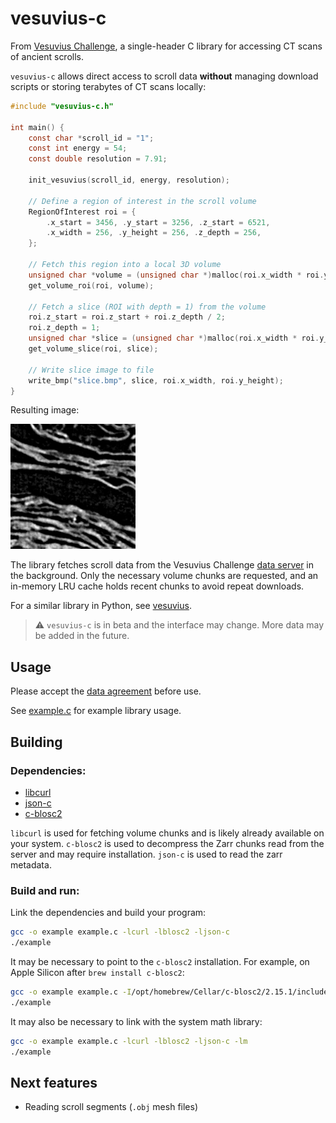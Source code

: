 # vesuvius-c

From [Vesuvius Challenge](https://scrollprize.org), a single-header C library for accessing CT scans of ancient scrolls.

`vesuvius-c` allows direct access to scroll data **without** managing download scripts or storing terabytes of CT scans locally:

```c
#include "vesuvius-c.h"

int main() {
    const char *scroll_id = "1";
    const int energy = 54;
    const double resolution = 7.91;

    init_vesuvius(scroll_id, energy, resolution);

    // Define a region of interest in the scroll volume
    RegionOfInterest roi = {
        .x_start = 3456, .y_start = 3256, .z_start = 6521,
        .x_width = 256, .y_height = 256, .z_depth = 256,
    };

    // Fetch this region into a local 3D volume
    unsigned char *volume = (unsigned char *)malloc(roi.x_width * roi.y_height * roi.z_depth);
    get_volume_roi(roi, volume);

    // Fetch a slice (ROI with depth = 1) from the volume
    roi.z_start = roi.z_start + roi.z_depth / 2;
    roi.z_depth = 1;
    unsigned char *slice = (unsigned char *)malloc(roi.x_width * roi.y_height);
    get_volume_slice(roi, slice);

    // Write slice image to file
    write_bmp("slice.bmp", slice, roi.x_width, roi.y_height);
}
```

Resulting image:

<img src="img/sample_image.png" alt="Example scroll data" width="200"/>

The library fetches scroll data from the Vesuvius Challenge [data server](https://dl.ash2txt.org) in the background. Only the necessary volume chunks are requested, and an in-memory LRU cache holds recent chunks to avoid repeat downloads.

For a similar library in Python, see [vesuvius](https://github.com/ScrollPrize/vesuvius).

> ⚠️ `vesuvius-c` is in beta and the interface may change. More data may be added in the future.

## Usage

Please accept the [data agreement](https://forms.gle/HV1J6dJbmCB2z5QL8) before use.

See [example.c](example.c) for example library usage.

## Building

### Dependencies:

* [libcurl](https://curl.se/libcurl/)
* [json-c](https://json-c.github.io/json-c/)
* [c-blosc2](https://github.com/Blosc/c-blosc2)

`libcurl` is used for fetching volume chunks and is likely already available on your system. `c-blosc2` is used to decompress the Zarr chunks read from the server and may require installation. `json-c` is used to read the zarr metadata.

### Build and run:

Link the dependencies and build your program:

```sh
gcc -o example example.c -lcurl -lblosc2 -ljson-c
./example
```

It may be necessary to point to the `c-blosc2` installation. For example, on Apple Silicon after `brew install c-blosc2`:

```sh
gcc -o example example.c -I/opt/homebrew/Cellar/c-blosc2/2.15.1/include -L/opt/homebrew/Cellar/c-blosc2/2.15.1/lib -lcurl -lblosc2 -ljson-c
./example
```

It may also be necessary to link with the system math library:

```sh
gcc -o example example.c -lcurl -lblosc2 -ljson-c -lm
./example
```

## Next features

* Reading scroll segments (`.obj` mesh files)
